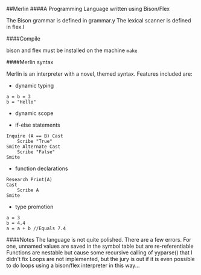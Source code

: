 ##Merlin
####A Programming Language written using Bison/Flex


The Bison grammar is defined in grammar.y
The lexical scanner is defined in flex.l


####Compile

bison and flex must be installed on the machine
`make`


####Merlin syntax

Merlin is an interpreter with a novel, themed syntax. Features included are: 
- dynamic typing
```
a = b = 3
b = "Hello"
```

- dynamic scope

- if-else statements
```
Inquire (A == B) Cast
    Scribe "True"
Smite Alternate Cast
    Scribe "False"
Smite
```

- function declarations
```
Research Print(A)
Cast
    Scribe A
Smite
```

- type promotion
```
a = 3
b = 4.4
a = a + b //Equals 7.4
```

####Notes
The language is not quite polished. There are a few errors.
For one, unnamed values are saved in the symbol table but are re-referentiable
Functions are nestable but cause some recursive calling of yyparse() that I didn't fix
Loops are not implemented, but the jury is out if it is even possible to do loops using a bison/flex interpreter in this way...

